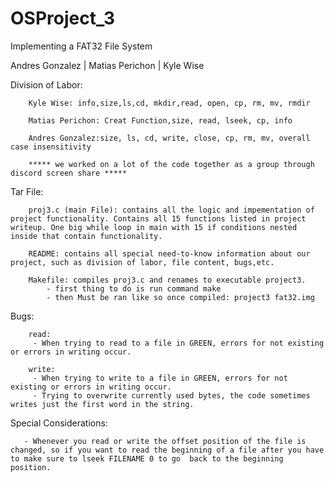 # OSProject_3
 Implementing a FAT32 File System
 
 Andres Gonzalez | Matias Perichon | Kyle Wise 

Division of Labor: 

        Kyle Wise: info,size,ls,cd, mkdir,read, open, cp, rm, mv, rmdir 

        Matias Perichon: Creat Function,size, read, lseek, cp, info

        Andres Gonzalez:size, ls, cd, write, close, cp, rm, mv, overall case insensitivity
        
        ***** we worked on a lot of the code together as a group through discord screen share *****
        
Tar File:

        proj3.c (main File): contains all the logic and impementation of project functionality. Contains all 15 functions listed in project writeup. One big while loop in main with 15 if conditions nested inside that contain functionality.
        
        README: contains all special need-to-know information about our project, such as division of labor, file content, bugs,etc.
        
        Makefile: compiles proj3.c and renames to executable project3.
            - first thing to do is run command make
            - then Must be ran like so once compiled: project3 fat32.img

Bugs: 

        read:
         - When trying to read to a file in GREEN, errors for not existing or errors in writing occur.
        
        write:
         - When trying to write to a file in GREEN, errors for not existing or errors in writing occur.
         - Trying to overwrite currently used bytes, the code sometimes writes just the first word in the string.
    
Special Considerations: 

       - Whenever you read or write the offset position of the file is changed, so if you want to read the beginning of a file after you have to make sure to lseek FILENAME 0 to go  back to the beginning position.
